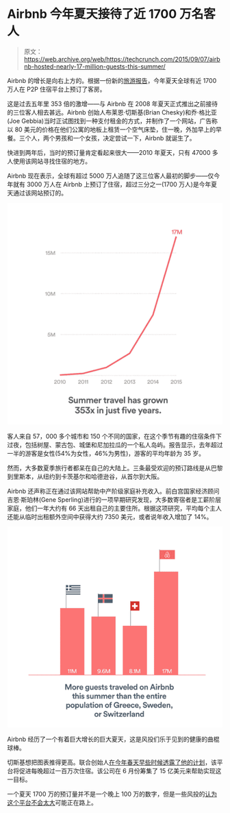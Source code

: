 # Airbnb 今年夏天接待了近 1700 万名客人 

> 原文：<https://web.archive.org/web/https://techcrunch.com/2015/09/07/airbnb-hosted-nearly-17-million-guests-this-summer/>

Airbnb 的增长是向右上方的。根据一份新的[旅游报告](https://web.archive.org/web/20221207212120/http://blog.airbnb.com/wp-content/uploads/2015/09/Airbnb-Summer-Travel-Report-1.pdf)，今年夏天全球有近 1700 万人在 P2P 住宿平台上预订了客房。

这是过去五年里 353 倍的激增——与 Airbnb 在 2008 年夏天正式推出之前接待的三位客人相去甚远。Airbnb 创始人布莱恩·切斯基(Brian Chesky)和乔·格比亚(Joe Gebbia)当时正试图找到一种支付租金的方式，并制作了一个网站，广告称以 80 美元的价格在他们公寓的地板上租赁一个空气床垫，住一晚，外加早上的早餐。三个人，两个男孩和一个女孩，决定尝试一下，Airbnb 就诞生了。

快进到两年后，当时的预订量肯定看起来很大——2010 年夏天，只有 47000 多人使用该网站寻找住宿的地方。

Airbnb 现在表示，全球有超过 5000 万人追随了这三位客人最初的脚步——仅今年就有 3000 万人在 Airbnb 上预订了住宿，超过三分之一(1700 万人)是今年夏天通过该网站预订的。

![Screen Shot 2015-09-07 at 4.44.29 PM](img/7741280be21c23b17b92dc6b2cc79fca.png)

客人来自 57，000 多个城市和 150 个不同的国家，在这个季节有趣的住宿条件下过夜，包括树屋、蒙古包、城堡和尼加拉瓜的一个私人岛屿。报告显示，去年超过一半的游客是女性(54%为女性，46%为男性)，游客的平均年龄为 35 岁。

然而，大多数夏季旅行者都呆在自己的大陆上。三条最受欢迎的预订路线是从巴黎到里斯本，从纽约到卡茨基尔和哈德逊谷，从首尔到大阪。

Airbnb 还声称正在通过该网站帮助中产阶级家庭补充收入。前白宫国家经济顾问吉恩·斯珀林(Gene Sperling)进行的一项早期研究发现，大多数寄宿者是工薪阶层家庭，他们一年大约有 66 天出租自己的主要住所。根据这项研究，平均每个主人还能从临时出租额外空间中获得大约 7350 美元，或者说年收入增加了 14%。

![Screen Shot 2015-09-07 at 4.08.46 PM](img/370058722350c3d4f979c6ce3c432d4a.png)

Airbnb 经历了一个有着巨大增长的巨大夏天，这是风投们乐于见到的健康的曲棍球棒。

切斯基想把图表推得更高。联合创始人[在今年春天早些时候透露了他的计划](https://web.archive.org/web/20221207212120/https://beta.techcrunch.com/2015/05/27/airbnb-hopes-to-have-almost-a-million-stays-a-night-by-summer/)，该平台将促进每晚超过一百万次住宿。该公司在 6 月份筹集了 15 亿美元来帮助实现这一目标。

一个夏天 1700 万的预订量并不是一个晚上 100 万的数字，但是一些风投的[认为这个平台不会太大](https://web.archive.org/web/20221207212120/https://medium.com/@bchesky/7-rejections-7d894cbaa084)可能正在路上。
